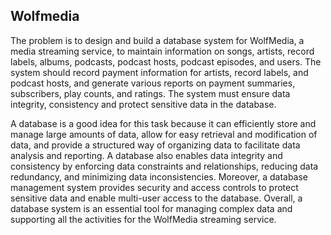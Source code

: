 ## Wolfmedia

The problem is to design and build a database system for WolfMedia, a media streaming service, to maintain information on songs, artists, record labels, albums, podcasts, podcast hosts, podcast episodes, and users. The system should record payment information for artists, record labels, and podcast hosts, and generate various reports on payment summaries, subscribers, play counts, and ratings. The system must ensure data integrity, consistency and protect sensitive data in the database.


A database is a good idea for this task because it can efficiently store and manage large amounts of data, allow for easy retrieval and modification of data, and provide a structured
way of organizing data to facilitate data analysis and reporting. A database also enables data integrity and consistency by enforcing data constraints and relationships, reducing
data redundancy, and minimizing data inconsistencies. Moreover, a database management system provides security and access controls to protect sensitive data and enable multi-user
access to the database. Overall, a database system is an essential tool for managing complex data and supporting all the activities for the WolfMedia streaming service.
